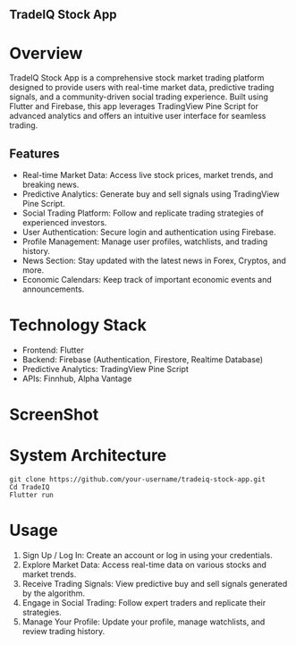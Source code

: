 ## TradeIQ Stock App
# Overview

TradeIQ Stock App is a comprehensive stock market trading platform designed to provide users with real-time market data, predictive trading signals, and a community-driven social trading experience. Built using Flutter and Firebase, this app leverages TradingView Pine Script for advanced analytics and offers an intuitive user interface for seamless trading.

## Features


- Real-time Market Data: Access live stock prices, market trends, and breaking news.
- Predictive Analytics: Generate buy and sell signals using TradingView Pine Script.
- Social Trading Platform: Follow and replicate trading strategies of experienced investors.
- User Authentication: Secure login and authentication using Firebase.
- Profile Management: Manage user profiles, watchlists, and trading history.
- News Section: Stay updated with the latest news in Forex, Cryptos, and more.
- Economic Calendars: Keep track of important economic events and announcements.

# Technology Stack

- Frontend: Flutter
- Backend: Firebase (Authentication, Firestore, Realtime Database)
- Predictive Analytics: TradingView Pine Script
- APIs: Finnhub, Alpha Vantage

# ScreenShot


# System Architecture
```
git clone https://github.com/your-username/tradeiq-stock-app.git
Cd TradeIQ
Flutter run

```

# Usage

1. Sign Up / Log In: Create an account or log in using your credentials.
2. Explore Market Data: Access real-time data on various stocks and market trends.
3. Receive Trading Signals: View predictive buy and sell signals generated by the algorithm.
4. Engage in Social Trading: Follow expert traders and replicate their strategies.
5. Manage Your Profile: Update your profile, manage watchlists, and review trading history.
